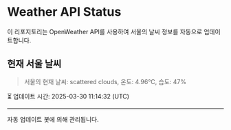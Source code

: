 
# Weather API Status

이 리포지토리는 OpenWeather API를 사용하여 서울의 날씨 정보를 자동으로 업데이트합니다.

## 현재 서울 날씨
> 서울의 현재 날씨: scattered clouds, 온도: 4.96°C, 습도: 47%

⏳ 업데이트 시간: 2025-03-30 11:14:32 (UTC)

---
자동 업데이트 봇에 의해 관리됩니다.

